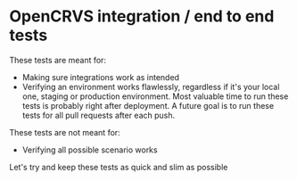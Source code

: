 # OpenCRVS integration / end to end tests

These tests are meant for:
- Making sure integrations work as intended
- Verifying an environment works flawlessly, regardless if it's your local one, staging or production environment. Most valuable time to run these tests is probably right after deployment. A future goal is to run these tests for all pull requests after each push.


These tests are not meant for:
- Verifying all possible scenario works

Let's try and keep these tests as quick and slim as possible